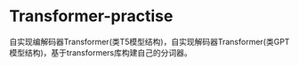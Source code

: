 # Transformer-practise
自实现编解码器Transformer(类T5模型结构)，自实现解码器Transformer(类GPT模型结构)，基于transformers库构建自己的分词器。
